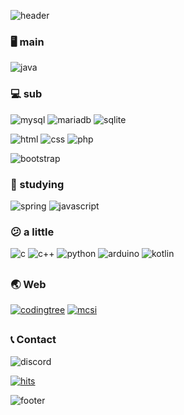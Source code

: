 ![header](https://capsule-render.vercel.app/api?type=waving&height=200&text=SeonJae&fontColor=ffffff&fontAlign=20&fontAlignY=33&color=7ED2FF&rotate=-3)

### 🖥 main 
![java](https://img.shields.io/badge/Java-FE5000?style=for-the-badge&logo=java&logoColor=white)

### 💻 sub
![mysql](https://img.shields.io/badge/MySQL-4479A1?style=for-the-badge&logo=mysql&logoColor=white)
![mariadb](https://img.shields.io/badge/MariaDB-1F305F?style=for-the-badge&logo=mariadb&logoColor=white)
![sqlite](https://img.shields.io/badge/SQLite-003B57?style=for-the-badge&logo=sqlite&logoColor=white)

![html](https://img.shields.io/badge/HTML-E34F26?style=for-the-badge&logo=html5&logoColor=white)
![css](https://img.shields.io/badge/CSS-F43059?style=for-the-badge&logo=csswizardry&logoColor=white)
![php](https://img.shields.io/badge/php-777BB4?style=for-the-badge&logo=php&logoColor=white)

![bootstrap](https://img.shields.io/badge/BootStrap-7952B3?style=for-the-badge&logo=bootstrap&logoColor=white)

### 📝 studying
![spring](https://img.shields.io/badge/Spring-6DB33F?style=for-the-badge&logo=spring&logoColor=white)
![javascript](https://img.shields.io/badge/JavaScript-C9AE00?style=for-the-badge&logo=javascript&logoColor=white)

### 😕 a little
![c](https://img.shields.io/badge/C-00599C?style=for-the-badge&logo=c&logoColor=white)
![c++](https://img.shields.io/badge/C%2B%2B-00599C?style=for-the-badge&logo=c%2B%2B&logoColor=white)
![python](https://img.shields.io/badge/Python-3776AB?style=for-the-badge&logo=python&logoColor=white)
![arduino](https://img.shields.io/badge/Arduino-00979D?style=for-the-badge&logo=arduino&logoColor=white)
![kotlin](https://img.shields.io/badge/Kotlin-7F52FF?style=for-the-badge&logo=kotlin&logoColor=white)

##

### 🌏 Web
[![codingtree](https://img.shields.io/badge/codingtree.kr-00BF6F?style=for-the-badge&logo=leaflet&logoColor=white)](https://codingtree.kr/)
[![mcsi](https://img.shields.io/badge/mc--server.info-809CC9?style=for-the-badge&logo=serverless&logoColor=white)](https://mc-server.info)
##
### 📞 Contact
![discord](https://img.shields.io/badge/SeonJae%235047-5865F2?style=for-the-badge&logo=discord&logoColor=white)

[![hits](https://hits.seeyoufarm.com/api/count/incr/badge.svg?url=https%3A%2F%2Fgithub.com%2Fminseonjae&count_bg=%2311D3FF&title_bg=%23555555&icon=&icon_color=%23E7E7E7&title=hits&edge_flat=false)](https://hits.seeyoufarm.com)

![footer](https://capsule-render.vercel.app/api?type=waving&height=200&color=7ED2FF&section=footer)


<!--
**minseonjae/minseonjae** is a ✨ _special_ ✨ repository because its `README.md` (this file) appears on your GitHub profile.

Here are some ideas to get you started:

- 🔭 I’m currently working on ...
- 🌱 I’m currently learning ...
- 👯 I’m looking to collaborate on ...
- 🤔 I’m looking for help with ...
- 💬 Ask me about ...
- 📫 How to reach me: ...
- 😄 Pronouns: ...
- ⚡ Fun fact: ...
-->
